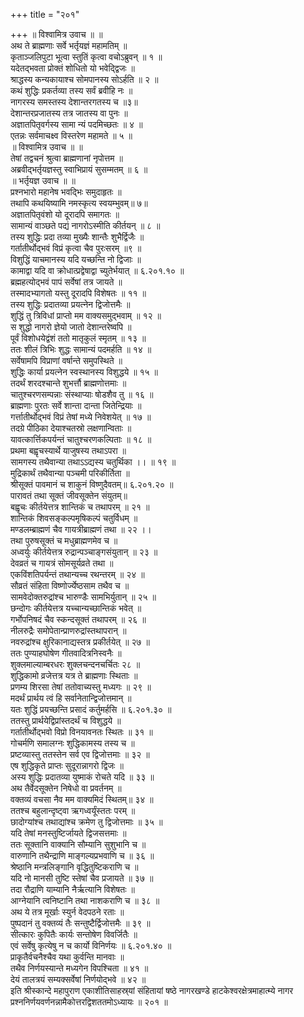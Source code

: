 +++
title = "२०१"

+++
॥ विश्वामित्र उवाच ॥ ॥  
अथ ते ब्राह्मणाः सर्वे भर्तृयज्ञं महामतिम् ॥  
कृताञ्जलिपुटा भूत्वा स्तुतिं कृत्वा वचोऽब्रुवन् ॥ १ ॥  
यदेतद्भवता प्रोक्तं शोधितो यो भवेद्द्विजः ॥  
श्राद्धस्य कन्यकायाश्च सोमपानस्य सोऽर्हति ॥ २ ॥  
कथं शुद्धिः प्रकर्तव्या तस्य सर्वं ब्रवीहि नः ॥  
नागरस्य समस्तस्य देशान्तरगतस्य च ॥३॥  
देशान्तरप्रजातस्य तत्र जातस्य वा पुनः ॥  
अज्ञातपितृवर्गस्य सामा न्यं पदमिच्छतः ॥ ४ ॥  
एतन्नः सर्वमाचक्ष्व विस्तरेण महामते ॥ ५ ॥  
॥ विश्वामित्र उवाच ॥ ॥  
तेषां तद्वचनं श्रुत्वा ब्राह्मणानां नृपोत्तम ॥  
अब्रवीद्भर्तृयज्ञस्तु स्वाभिप्रायं सुसम्मतम् ॥ ६ ॥  
॥ भर्तृयज्ञ उवाच ॥ ॥  
प्रश्नभारो महानेष भवद्भिः समुदाहृतः ॥  
तथापि कथयिष्यामि नमस्कृत्य स्वयम्भुवम्॥ ७॥  
अज्ञातपितृवंशो यो दूरादपि समागतः ॥  
सामान्यं वाञ्छते पद्यं नागरोऽस्मीति कीर्तयन् ॥ ८ ॥  
तस्य शुद्धिः प्रदा तव्या मुख्यैः शान्तैः शुभैर्द्विजैः ॥  
गर्तातीर्थोद्भवं विप्रं कृत्वा चैव पुरःसरम् ॥९ ॥  
विशुद्धिं याचमानस्य यदि यच्छन्ति नो द्विजाः ॥  
कामाद्वा यदि वा क्रोधात्प्रद्वेषाद्वा च्युतेर्भयात् ॥ ६.२०१.१० ॥  
ब्रह्महत्योद्भवं पापं सर्वेषां तत्र जायते ॥  
तस्मादभ्यागतो यस्तु दूरादपि विशेषतः ॥ ११ ॥  
तस्य शुद्धिः प्रदातव्या प्रयत्नेन द्विजोत्तमैः ॥  
शुद्धिं तु त्रिविधां प्राप्तो मम वाक्यसमुद्भवाम् ॥ १२ ॥  
स शुद्धो नागरो ज्ञेयो जातो देशान्तरेष्वपि ॥  
पूर्वं विशोधयेद्वंशं ततो मातृकुलं स्मृतम् ॥ १३ ॥  
ततः शीलं त्रिभिः शुद्धः सामान्यं पदमर्हति ॥ १४ ॥  
सर्वेषामपि विप्राणां वर्षान्ते समुपस्थिते ॥  
शुद्धिः कार्या प्रयत्नेन स्वस्थानस्य विशुद्धये ॥ १५ ॥  
तदर्थं शरदश्चान्ते शुभर्त्तौ ब्राह्मणोत्तमाः ॥  
चातुश्चरणसम्पन्नाः संस्थाप्याः षोडशैव तु ॥ १६ ॥  
ब्राह्मणाः पुरतः सर्वे शान्ता दान्ता जितेन्द्रियाः ॥  
गर्त्तातीर्थोद्भवं विप्रं तेषां मध्ये निवेशयेत् ॥ १७ ॥  
तदग्रे पीठिका देयाश्चतस्रो लक्षणान्विताः ॥  
यावत्कार्त्तिकपर्यन्तं चातुश्चरणकल्पिताः ॥ १८ ॥  
प्रथमा बह्वृचस्यार्थे याजुषस्य तथाऽपरा ॥  
सामगस्य तथैवान्या तथाऽऽद्यस्य चतुर्थिका ।। ॥ १९ ॥  
मुद्रिकार्थं तथैवान्या पञ्चमी परिकीर्तिता ॥  
श्रीसूक्तं पावमानं च शाकुनं विष्णुदैवतम्॥ ६.२०१.२० ॥  
पारावतं तथा सूक्तं जीवसूक्तेन संयुतम्॥  
बह्वृचः कीर्तयेत्तत्र शान्तिकं च तथापरम् ॥ २१ ॥  
शान्तिकं शिवसङ्कल्पमृषिकल्पं चतुर्विधम् ॥  
मण्डलम्ब्राह्मणं चैव गायत्रीब्राह्मणं तथा ॥ २२ ।।  
तथा पुरुषसूक्तं च मधुब्राह्मणमेव च ॥  
अध्वर्युः कीर्तयेत्तत्र रुद्रान्पञ्चाङ्गसंयुतान् ॥ २३ ॥  
देवव्रतं च गायत्रं सोमसूर्यव्रते तथा ॥  
एकविंशतिपर्यन्तं तथान्यच्च रथन्तरम् ॥ २४ ॥  
सौव्रतं संहिता विष्णोर्ज्येष्ठसाम तथैव च ॥  
सामवेदोक्तरुद्रांश्च भारुण्डैः सामभिर्युतान् ॥ २५ ॥  
छन्दोगः कीर्तयेत्तत्र यच्चान्यच्छान्तिकं भवेत् ॥  
गर्भोपनिषदं चैव स्कन्दसूक्तं तथापरम् ॥ २६ ॥  
नीलरुद्रैः समोपेतान्प्राणरुद्रांस्तथापरान् ॥  
नवरुद्रांश्च क्षुरिकानाद्यस्तत्र प्रकीर्तयेत् ॥ २७ ॥  
ततः पुण्याहघोषेण गीतवादित्रनिस्वनैः ॥  
शुक्लमाल्याम्बरधरः शुक्लचन्दनचर्चितः २८ ॥  
शुद्धिकामो व्रजेत्तत्र यत्र ते ब्राह्मणाः स्थिताः ॥  
प्रणम्य शिरसा तेषां ततोवाच्यस्तु मध्यगः ॥ २९ ॥  
मदर्थं प्रार्थय त्वं हि सर्वानेतान्द्विजोत्तमान् ॥  
यतः शुद्धिं प्रयच्छन्ति प्रसादं कर्तुमर्हसि ॥ ६.२०१.३० ॥  
ततस्तु प्रार्थयेद्विप्रांस्तदर्थं च विशुद्धये ॥  
गर्तातीर्थोद्भवो विप्रो विनयावनतः स्थितः ॥ ३१ ॥  
गोचर्मणि समालग्नः शुद्धिकामस्य तस्य च ॥  
प्रष्टव्यास्तु ततस्तेन सर्व एव द्विजोत्तमाः ॥ ३२ ॥  
एष शुद्धिकृते प्राप्तः सुदूरान्नागरो द्विजः ॥  
अस्य शुद्धिः प्रदातव्या युष्माकं रोचते यदि ॥ ३३ ॥  
अथ तैर्वेदसूक्तेन निषेधो वा प्रवर्तनम् ॥  
वक्तव्यं वचसा नैव मम वाक्यमिदं स्थितम्॥ ३४ ॥  
ततश्च बहुलान्दृष्ट्वा ऋगध्वर्यूंस्ततः परम् ॥  
छादोग्यांश्च तथाद्यांश्च क्रमेण तु द्विजोत्तमाः ॥ ३५ ॥  
यदि तेषां मनस्तुष्टिर्जायते द्विजसत्तमाः ॥  
ततः सूक्तानि वाक्यानि सौम्यानि सुशुभानि च ॥  
वारुणानि तथैन्द्राणि माङ्गल्यप्रभवाणि च ॥ ३६ ॥  
श्रेष्ठानि मन्त्रलिङ्गानि वृद्धितुष्टिकराणि च ॥  
यदि नो मानसी तुष्टि स्तेषां चैव प्रजायते ॥ ३७ ॥  
तदा रौद्राणि याम्यानि नैर्ऋत्यानि विशेषतः ॥  
आग्नेयानि त्वनिष्टानि तथा नाशकराणि च ॥ ३८ ॥  
अथ ये तत्र मूर्खाः स्युर्न वेदपठने रताः ॥  
पुष्पदानं तु वक्तव्यं तैः सन्तुष्टैर्द्विजोत्तमैः ॥ ३९ ॥  
सीत्कारः कुपितैः कार्यः सन्तोषेण विवर्जितैः ॥  
एवं सर्वेषु कृत्येषु न च कार्यो विनिर्णयः ॥ ६.२०१.४० ॥  
प्राकृतैर्वचनैश्चैव यथा कुर्वन्ति मानवाः ॥  
तथैव निर्णयस्यान्ते मध्यगेन विपश्चिता ॥ ४१ ॥  
देयं तालत्रयं सम्यक्सर्वेषां निर्णयोद्भवे ॥ ४२ ॥  
इति श्रीस्कान्दे महापुराण एकाशीतिसाहस्र्यां संहितायां षष्ठे नागरखण्डे हाटकेश्वरक्षेत्रमाहात्म्ये नागर प्रश्ननिर्णयवर्णनन्नामैकोत्तरद्विशततमोऽध्यायः ॥ २०१ ॥